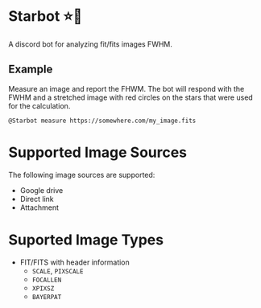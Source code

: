 # Starbot :star::robot:

A discord bot for analyzing fit/fits images FWHM.

## Example

Measure an image and report the FHWM. The bot will respond with the FWHM and a stretched image with red circles on the
stars that were used for the calculation.

```
@Starbot measure https://somewhere.com/my_image.fits
```

# Supported Image Sources

The following image sources are supported:

- Google drive
- Direct link
- Attachment

# Suported Image Types

- FIT/FITS with header information
    - `SCALE`, `PIXSCALE`
    - `FOCALLEN`
    - `XPIXSZ`
    - `BAYERPAT`